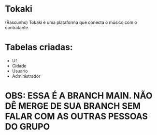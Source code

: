 # Tokaki
(Rascunho)
Tokaki é uma plataforma que conecta o músico com o contratante. 

# Tabelas criadas:

* Uf
* Cidade
* Usuario
* Administrador

# OBS: ESSA É A BRANCH MAIN. NÃO DÊ MERGE DE SUA BRANCH SEM FALAR COM AS OUTRAS PESSOAS DO GRUPO

